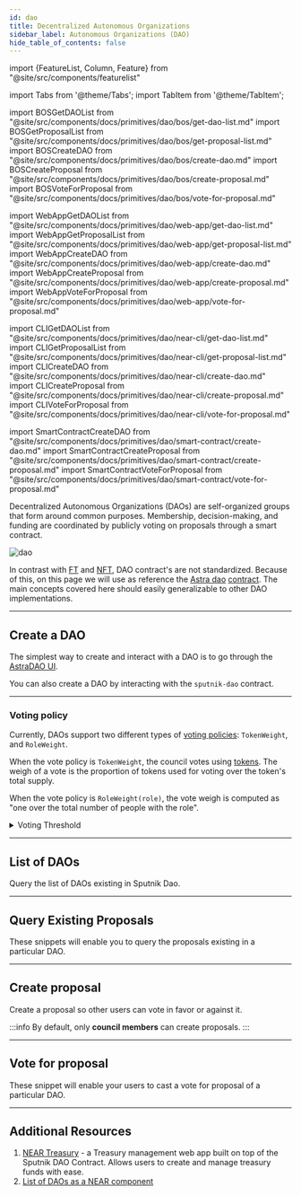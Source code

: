 ```yaml
---
id: dao
title: Decentralized Autonomous Organizations
sidebar_label: Autonomous Organizations (DAO)
hide_table_of_contents: false
---
```


import {FeatureList, Column, Feature} from "@site/src/components/featurelist"

import Tabs from '@theme/Tabs';
import TabItem from '@theme/TabItem';

import BOSGetDAOList from "@site/src/components/docs/primitives/dao/bos/get-dao-list.md"
import BOSGetProposalList from "@site/src/components/docs/primitives/dao/bos/get-proposal-list.md"
import BOSCreateDAO from "@site/src/components/docs/primitives/dao/bos/create-dao.md"
import BOSCreateProposal from "@site/src/components/docs/primitives/dao/bos/create-proposal.md"
import BOSVoteForProposal from "@site/src/components/docs/primitives/dao/bos/vote-for-proposal.md"

import WebAppGetDAOList from "@site/src/components/docs/primitives/dao/web-app/get-dao-list.md"
import WebAppGetProposalList from "@site/src/components/docs/primitives/dao/web-app/get-proposal-list.md"
import WebAppCreateDAO from "@site/src/components/docs/primitives/dao/web-app/create-dao.md"
import WebAppCreateProposal from "@site/src/components/docs/primitives/dao/web-app/create-proposal.md"
import WebAppVoteForProposal from "@site/src/components/docs/primitives/dao/web-app/vote-for-proposal.md"

import CLIGetDAOList from "@site/src/components/docs/primitives/dao/near-cli/get-dao-list.md"
import CLIGetProposalList from "@site/src/components/docs/primitives/dao/near-cli/get-proposal-list.md"
import CLICreateDAO from "@site/src/components/docs/primitives/dao/near-cli/create-dao.md"
import CLICreateProposal from "@site/src/components/docs/primitives/dao/near-cli/create-proposal.md"
import CLIVoteForProposal from "@site/src/components/docs/primitives/dao/near-cli/vote-for-proposal.md"

import SmartContractCreateDAO from "@site/src/components/docs/primitives/dao/smart-contract/create-dao.md"
import SmartContractCreateProposal from "@site/src/components/docs/primitives/dao/smart-contract/create-proposal.md"
import SmartContractVoteForProposal from "@site/src/components/docs/primitives/dao/smart-contract/vote-for-proposal.md"

Decentralized Autonomous Organizations (DAOs) are self-organized groups that form around common purposes. Membership, decision-making, and funding are coordinated by publicly voting on proposals through a smart contract.

![dao](/docs/primitives/dao.png)

In contrast with [FT](ft.md) and [NFT](nft.md), DAO contract's are not standardized. Because of this, on this page we will use as
reference the [Astra dao](https://dev.near.org/astraplusplus.ndctools.near/widget/home?page=daos) [contract](https://github.com/near-daos/sputnik-dao-contract). The main concepts covered here should
easily generalizable to other DAO implementations.

---

## Create a DAO
The simplest way to create and interact with a DAO is to go through the [AstraDAO UI](https://dev.near.org/astraplusplus.ndctools.near/widget/home?page=daos).

You can also create a DAO by interacting with the `sputnik-dao` contract.

<Tabs groupId="code-tabs">
  <TabItem value="🌐 WebApp" label="🌐 WebApp">
    <WebAppCreateDAO />
  </TabItem>
  <TabItem value="🖥️ CLI" label="🖥️ CLI">
    <CLICreateDAO />
  </TabItem>
  <TabItem value="📄 Contract" label="📄 Contract">
    <SmartContractCreateDAO />
  </TabItem>
</Tabs>

<hr className="subsection" />

### Voting policy
Currently, DAOs support two different types of [voting policies](https://github.com/near-daos/sputnik-dao-contract#voting-policy): `TokenWeight`, and `RoleWeight`.

When the vote policy is `TokenWeight`, the council votes using [tokens](ft.md). The weigh of a vote is the proportion of tokens used for voting over the token's total supply.

When the vote policy is `RoleWeight(role)`, the vote weigh is computed as "one over the total number of people with the role".

<details>
<summary> Voting Threshold </summary>
Both voting policies further include a `threshold` for passing a proposal, which can be a ratio or a fixed number.

The ratio indicates that you need a proportion of people/tokens to approve the proposal (e.g. half the people need to vote, and to vote positively). A fixed number indicated that you need a specific number of votes/tokens to pass the proposal (e.g. 3 people/tokens are enough to approve the proposal).
</details>

---

## List of DAOs

Query the list of DAOs existing in Sputnik Dao.

<Tabs groupId="code-tabs">
  <TabItem value="🌐 WebApp" label="🌐 WebApp">
    <WebAppGetDAOList />
  </TabItem>
  <TabItem value="🖥️ CLI" label="🖥️ CLI">
    <CLIGetDAOList />
  </TabItem>
</Tabs>

---

## Query Existing Proposals

These snippets will enable you to query the proposals existing in a particular DAO.

<Tabs groupId="code-tabs">
  <TabItem value="🌐 WebApp" label="🌐 WebApp">
    <WebAppGetProposalList />
  </TabItem>
  <TabItem value="🖥️ CLI" label="🖥️ CLI">
    <CLIGetProposalList />
  </TabItem>
</Tabs>

---

## Create proposal

Create a proposal so other users can vote in favor or against it.

<Tabs groupId="code-tabs">
  <TabItem value="🌐 WebApp" label="🌐 WebApp">
    <WebAppCreateProposal />
  </TabItem>
  <TabItem value="🖥️ CLI" label="🖥️ CLI">
    <CLICreateProposal />
  </TabItem>
  <TabItem value="📄 Contract" label="📄 Contract">
    <SmartContractCreateProposal />
  </TabItem>
</Tabs>

:::info
By default, only **council members** can create proposals.
:::

---

## Vote for proposal

These snippet will enable your users to cast a vote for proposal of a particular DAO.

<Tabs groupId="code-tabs">
  <TabItem value="🌐 WebApp" label="🌐 WebApp">
    <WebAppVoteForProposal />
  </TabItem>
  <TabItem value="🖥️ CLI" label="🖥️ CLI">
    <CLIVoteForProposal />
  </TabItem>
  <TabItem value="📄 Contract" label="📄 Contract">
    <SmartContractVoteForProposal />
  </TabItem>
</Tabs>

---

## Additional Resources

1. [NEAR Treasury](https://neartreasury.com/) - a Treasury management web app built on top of the Sputnik DAO Contract. Allows users to create and manage treasury funds with ease.
2. [List of DAOs as a NEAR component](https://dev.near.org/onboarder.near/widget/DAOSocialSearch)
